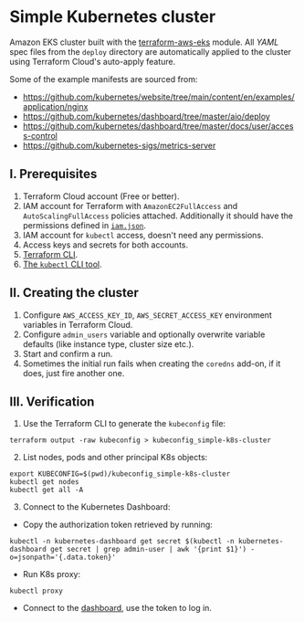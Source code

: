 # Simple Kubernetes cluster
Amazon EKS cluster built with the [terraform-aws-eks](https://registry.terraform.io/modules/terraform-aws-modules/eks/aws/latest) module. All _YAML_ spec files from the `deploy` directory are automatically applied to the cluster using Terraform Cloud's auto-apply feature.

Some of the example manifests are sourced from:
* https://github.com/kubernetes/website/tree/main/content/en/examples/application/nginx
* https://github.com/kubernetes/dashboard/tree/master/aio/deploy
* https://github.com/kubernetes/dashboard/tree/master/docs/user/access-control
* https://github.com/kubernetes-sigs/metrics-server

## I. Prerequisites
1. Terraform Cloud account (Free or better).
2. IAM account for Terraform with `AmazonEC2FullAccess` and `AutoScalingFullAccess` policies attached. Additionally it should have the permissions defined in [`iam.json`](iam.json).
3. IAM account for `kubectl` access, doesn't need any permissions.
4. Access keys and secrets for both accounts.
5. [Terraform CLI](https://www.terraform.io/downloads).
6. [The `kubectl` CLI tool](https://kubernetes.io/docs/tasks/tools/#kubectl).

## II. Creating the cluster
1. Configure `AWS_ACCESS_KEY_ID`, `AWS_SECRET_ACCESS_KEY` environment variables in Terraform Cloud.
2. Configure `admin_users` variable and optionally overwrite variable defaults (like instance type, cluster size etc.).
3. Start and confirm a run.
4. Sometimes the initial run fails when creating the `coredns` add-on, if it does, just fire another one.

## III. Verification
1. Use the Terraform CLI to generate the `kubeconfig` file:
```
terraform output -raw kubeconfig > kubeconfig_simple-k8s-cluster
```
2. List nodes, pods and other principal K8s objects:
```
export KUBECONFIG=$(pwd)/kubeconfig_simple-k8s-cluster
kubectl get nodes
kubectl get all -A
```
3. Connect to the Kubernetes Dashboard:
* Copy the authorization token retrieved by running:
```
kubectl -n kubernetes-dashboard get secret $(kubectl -n kubernetes-dashboard get secret | grep admin-user | awk '{print $1}') -o=jsonpath='{.data.token}'
```
* Run K8s proxy:
```
kubectl proxy
```
* Connect to the [dashboard](http://localhost:8001/api/v1/namespaces/kubernetes-dashboard/services/https:kubernetes-dashboard:/proxy/), use the token to log in.
